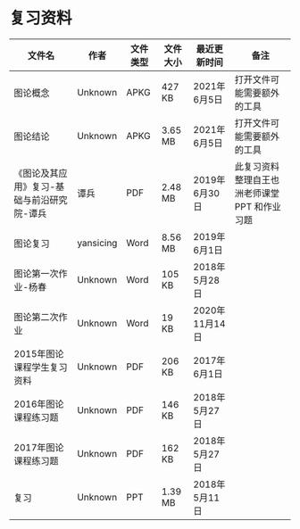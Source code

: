 # 复习资料

文件名|作者|文件类型|文件大小|最近更新时间|备注
---|---|---|---|---|---
图论概念|Unknown|APKG|427 KB|2021年6月5日|打开文件可能需要额外的工具
图论结论|Unknown|APKG|3.65 MB|2021年6月5日|打开文件可能需要额外的工具
《图论及其应用》复习-基础与前沿研究院-谭兵|谭兵|PDF|2.48 MB|2019年6月30日|此复习资料整理自王也洲老师课堂 PPT 和作业习题
图论复习|yansicing|Word|8.56 MB|2019年6月1日
图论第一次作业-杨春|Unknown|Word|105 KB|2018年5月28日
图论第二次作业|Unknown|Word|19 KB|2020年11月14日
2015年图论课程学生复习资料|Unknown|PDF|206 KB|2017年6月1日
2016年图论课程练习题|Unknown|PDF|146 KB|2018年5月27日
2017年图论课程练习题|Unknown|PDF|162 KB|2018年5月27日
复习|Unknown|PPT|1.39 MB|2018年5月11日
